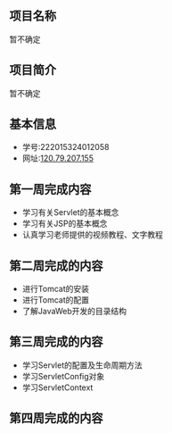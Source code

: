 ## 项目名称
暂不确定

## 项目简介
暂不确定

## 基本信息
* 学号:222015324012058
* 网址:[120.79.207.155](http://120.79.207.155:8080/)

## 第一周完成内容
* 学习有关Servlet的基本概念
* 学习有关JSP的基本概念
* 认真学习老师提供的视频教程、文字教程

## 第二周完成的内容
* 进行Tomcat的安装
* 进行Tomcat的配置
* 了解JavaWeb开发的目录结构

## 第三周完成的内容
* 学习Servlet的配置及生命周期方法
* 学习ServletConfig对象
* 学习ServletContext

## 第四周完成的内容

